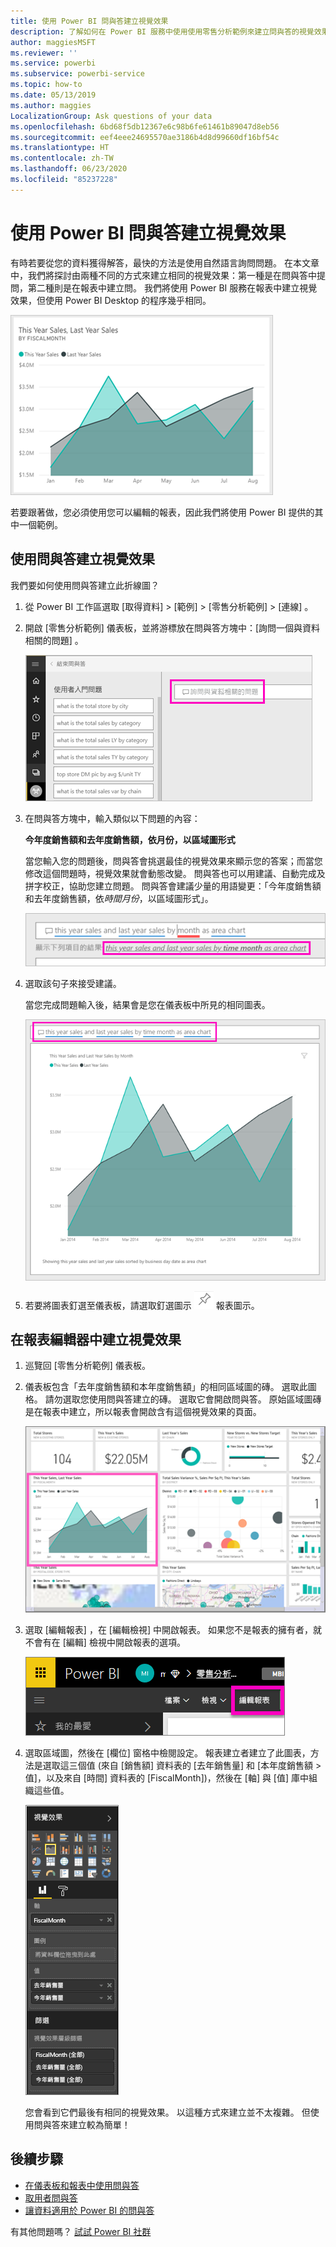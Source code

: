 ```yaml
---
title: 使用 Power BI 問與答建立視覺效果
description: 了解如何在 Power BI 服務中使用使用零售分析範例來建立問與答的視覺效果
author: maggiesMSFT
ms.reviewer: ''
ms.service: powerbi
ms.subservice: powerbi-service
ms.topic: how-to
ms.date: 05/13/2019
ms.author: maggies
LocalizationGroup: Ask questions of your data
ms.openlocfilehash: 6bd68f5db12367e6c98b6fe61461b89047d8eb56
ms.sourcegitcommit: eef4eee24695570ae3186b4d8d99660df16bf54c
ms.translationtype: HT
ms.contentlocale: zh-TW
ms.lasthandoff: 06/23/2020
ms.locfileid: "85237228"
---
```

# <a name="create-a-visual-with-power-bi-qa"></a>使用 Power BI 問與答建立視覺效果

有時若要從您的資料獲得解答，最快的方法是使用自然語言詢問問題。  在本文章中，我們將探討由兩種不同的方式來建立相同的視覺效果：第一種是在問與答中提問，第二種則是在報表中建立問。 我們將使用 Power BI 服務在報表中建立視覺效果，但使用 Power BI Desktop 的程序幾乎相同。

![Power BI 填滿了圖表](media/power-bi-visualization-introduction-to-q-and-a/power-bi-qna-create-visual.png)

若要跟著做，您必須使用您可以編輯的報表，因此我們將使用 Power BI 提供的其中一個範例。

## <a name="create-a-visual-with-qa"></a>使用問與答建立視覺效果

我們要如何使用問與答建立此折線圖？

1. 從 Power BI 工作區選取 [取得資料]  \> [範例]  \> [零售分析範例]   > [連線]  。

1. 開啟 [零售分析範例] 儀表板，並將游標放在問與答方塊中：[詢問一個與資料相關的問題]  。

    ![將游標放在問與答方塊中](media/power-bi-visualization-introduction-to-q-and-a/power-bi-qna-cursor-in-qna-box.png)

2. 在問與答方塊中，輸入類似以下問題的內容：
   
    **今年度銷售額和去年度銷售額，依月份，以區域圖形式**
   
    當您輸入您的問題後，問與答會挑選最佳的視覺效果來顯示您的答案；而當您修改這個問題時，視覺效果就會動態改變。 問與答也可以用建議、自動完成及拼字校正，協助您建立問題。 問與答會建議少量的用語變更：「今年度銷售額和去年度銷售額，依*時間月份*，以區域圖形式」。  

    ![問與答更正了用語](media/power-bi-visualization-introduction-to-q-and-a/power-bi-qna-corrected-create-filled-chart.png)

4. 選取該句子來接受建議。 
   
   當您完成問題輸入後，結果會是您在儀表板中所見的相同圖表。
   
   ![問與答填滿的區域圖](media/power-bi-visualization-introduction-to-q-and-a/power-bi-qna-create-filled-chart.png)

4. 若要將圖表釘選至儀表板，請選取釘選圖示 ![釘選圖示](media/power-bi-visualization-introduction-to-q-and-a/pinnooutline.png) 報表圖示。

## <a name="create-a-visual-in-the-report-editor"></a>在報表編輯器中建立視覺效果

1. 巡覽回 [零售分析範例] 儀表板。
   
2. 儀表板包含「去年度銷售額和本年度銷售額」的相同區域圖的磚。  選取此圖格。 請勿選取您使用問與答建立的磚。 選取它會開啟問與答。 原始區域圖磚是在報表中建立，所以報表會開啟含有這個視覺效果的頁面。

    ![[零售分析範例] 儀表板](media/power-bi-visualization-introduction-to-q-and-a/power-bi-dashboard.png)

1. 選取 [編輯報表]  ，在 [編輯檢視] 中開啟報表。  如果您不是報表的擁有者，就不會有在 [編輯] 檢視中開啟報表的選項。
   
    ![[編輯報表] 按鈕](media/power-bi-visualization-introduction-to-q-and-a/power-bi-edit-report.png)
4. 選取區域圖，然後在 [欄位]  窗格中檢閱設定。  報表建立者建立了此圖表，方法是選取這三個值 (來自 [銷售額] 資料表的 [去年銷售量] 和 [本年度銷售額 > 值]，以及來自 [時間] 資料表的 [FiscalMonth])，然後在 [軸] 與 [值] 庫中組織這些值。
   
    ![[視覺效果] 窗格](media/power-bi-visualization-introduction-to-q-and-a/gnatutorial_3-new.png)

    您會看到它們最後有相同的視覺效果。 以這種方式來建立並不太複雜。 但使用問與答來建立較為簡單！

## <a name="next-steps"></a>後續步驟

- [在儀表板和報表中使用問與答](power-bi-tutorial-q-and-a.md)  
- [取用者問與答](../consumer/end-user-q-and-a.md)
- [讓資料適用於 Power BI 的問與答](service-prepare-data-for-q-and-a.md)

有其他問題嗎？ [試試 Power BI 社群](https://community.powerbi.com/)

